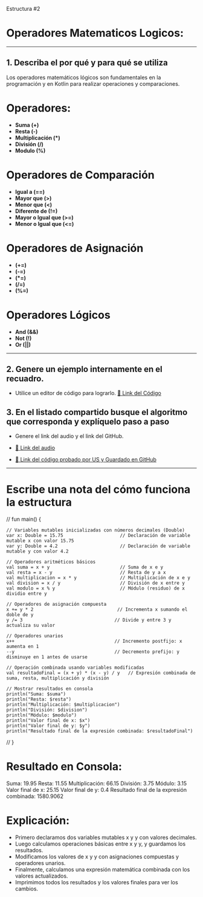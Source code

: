 Estructura #2

# Operadores Matematicos Logicos:

---

## 1. Describa el por qué y para qué se utiliza

Los operadores matemáticos lógicos son fundamentales en la programación y en Kotlin para realizar
operaciones y comparaciones.

# Operadores:

- **Suma (+)**
- **Resta (-)**
- **Multiplicación (*)**
- **División (/)**
- **Modulo (%)**

# Operadores de Comparación

- **Igual a (==)**
- **Mayor que (>)**
- **Menor que (<)**
- **Diferente de (!=)**
- **Mayor o Igual que (>=)**
- **Menor o Igual que (<=)**

# Operadores de Asignación

- **(+=)**
- **(-=)**
- **(*=)**
- **(/=)**
- **(%=)**

# Operadores Lógicos

- **And (&&)**
- **Not (!)**
- **Or (||)**

---

## 2. Genere un ejemplo internamente en el recuadro.

- Utilice un editor de código para lograrlo.
  [🔗 Link del Código](https://pl.kotl.in/mywCjRVjV)

## 3. En el listado compartido busque el algoritmo que corresponda y explíquelo paso a paso

- Genere el link del audio y el link del GitHub.
  
- [🔗 Link del audio](#)
- [🔗 Link del código probado por US y Guardado en GitHub](https://github.com/mejia-Xsbethx15162/FichasExpos/blob/aab98304ca08d09debffad9ad50e79ed91ad0364/OperadoresMat/OperadoresMat.png)

---

# Escribe una nota del cómo funciona la estructura

// fun main() {

    // Variables mutables inicializadas con números decimales (Double)
    var x: Double = 15.75                     // Declaración de variable mutable x con valor 15.75
    var y: Double = 4.2                       // Declaración de variable mutable y con valor 4.2

    // Operadores aritméticos básicos
    val suma = x + y                          // Suma de x e y
    val resta = x - y                         // Resta de y a x
    val multiplicacion = x * y                // Multiplicación de x e y
    val division = x / y                      // División de x entre y
    val modulo = x % y                        // Módulo (residuo) de x dividio entre y

    // Operadores de asignación compuesta
    x += y * 2                               // Incrementa x sumando el doble de y
    y /= 3                                  // Divide y entre 3 y actualiza su valor

    // Operadores unarios
    x++                                     // Incremento postfijo: x aumenta en 1
    --y                                     // Decremento prefijo: y disminuye en 1 antes de usarse

    // Operación combinada usando variables modificadas
    val resultadoFinal = (x + y) * (x - y) / y   // Expresión combinada de suma, resta, multiplicación y división

    // Mostrar resultados en consola
    println("Suma: $suma")
    println("Resta: $resta")
    println("Multiplicación: $multiplicacion")
    println("División: $division")
    println("Módulo: $modulo")
    println("Valor final de x: $x")
    println("Valor final de y: $y")
    println("Resultado final de la expresión combinada: $resultadoFinal")
// }


# Resultado en Consola:

Suma: 19.95
Resta: 11.55
Multiplicación: 66.15
División: 3.75
Módulo: 3.15
Valor final de x: 25.15
Valor final de y: 0.4
Resultado final de la expresión combinada: 1580.9062


# Explicación:

- Primero declaramos dos variables mutables x y y con valores decimales.
- Luego calculamos operaciones básicas entre x y y, y guardamos los resultados.
- Modificamos los valores de x y y con asignaciones compuestas y operadores unarios.
- Finalmente, calculamos una expresión matemática combinada con los valores actualizados.
- Imprimimos todos los resultados y los valores finales para ver los cambios.

